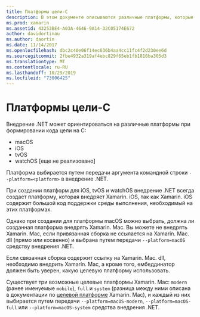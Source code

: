 ```yaml
---
title: Платформы цели-C
description: В этом документе описываются различные платформы, которые могут быть ориентированы на внедрение .NET при работе с кодом цели-C. В нем обсуждаются macOS, iOS, tvOS и watchOS.
ms.prod: xamarin
ms.assetid: 43253BE4-A03A-4646-9A14-32C05174E672
author: davidortinau
ms.author: daortin
ms.date: 11/14/2017
ms.openlocfilehash: dbc2c40e06f14ec636b4aa4cc11fc4f2d230ee6d
ms.sourcegitcommit: 2fbe4932a319af4ebc829f65eb1fb1816ba305d3
ms.translationtype: MT
ms.contentlocale: ru-RU
ms.lasthandoff: 10/29/2019
ms.locfileid: "73006425"
---
```

# <a name="objective-c-platforms"></a>Платформы цели-C

Внедрение .NET может ориентироваться на различные платформы при формировании кода цели на C:

* macOS
* iOS
* tvOS
* watchOS [еще не реализовано]

Платформа выбирается путем передачи аргумента командной строки `--platform=<platform>` в внедрение .NET.

При создании платформ для iOS, tvOS и watchOS внедрение .NET всегда создает платформу, которая внедряет Xamarin. iOS, так как Xamarin. iOS содержит большой код поддержки среды выполнения, необходимый на этих платформах.

Однако при создании для платформы macOS можно выбрать, должна ли созданная платформа внедрять Xamarin. Mac. Вы можете не внедрять Xamarin. Mac, если привязанная сборка не ссылается на Xamarin. Mac. dll (прямо или косвенно) и выбрана путем передачи `--platform=macOS` средству внедрения .NET.

Если связанная сборка содержит ссылку на Xamarin. Mac. dll, необходимо внедрить Xamarin. Mac, а кроме того, ембеддинатор должен быть уверен, какую целевую платформу использовать.

Существует три возможные целевые платформы Xamarin. Mac: `modern` (ранее именуемые `mobile`), `full` и `system` (разница между ними описана в документации по [целевой платформе][1] Xamarin. Mac), и каждый из них выбирается путем передачи `--platform=macOS-modern`, `--platform=macOS-full` или `--platform=macOS-system` средства внедрения .NET.

[1]: ~/mac/platform/target-framework.md
